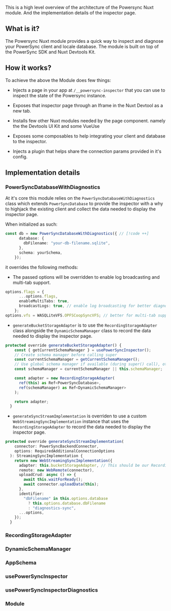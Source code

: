 This is a high level overview of the architecture of the Powersync Nuxt module. And the implementation details of the inspector page.

## What is it?

The Powersync Nuxt module provides a quick way to inspect and diagnose your PowerSync client and locale database. The module is built on top of the PowerSync SDK and Nuxt Devtools Kit.

## How it works?

To achieve the above the Module does few things:

- Injects a page in your app at `/__powersync-inspector` that you can use to inspect the state of the Powersync instance. 

- Exposes that inspector page through an Iframe in the Nuxt Devtool as a new tab. 

- Installs few other Nuxt modules needed by the page component. namely the the Devtools UI Kit and some VueUse

- Exposes some composables to help integrating your client and database to the inspector.

- Injects a plugin that helps share the connection params provided in it's config.


## Implementation details

### PowerSyncDatabaseWithDiagnostics

At it's core this module relies on the `PowerSyncDatabaseWithDiagnostics` class which extends `PowerSyncDatabase` to provide the inspector with a why to highjack the existing client and collect the data needed to display the inspector page.

When initialized as such:

```ts
const db = new PowerSyncDatabaseWithDiagnostics({ // [!code ++]
      database: {
        dbFilename: "your-db-filename.sqlite",
      },
      schema: yourSchema,
    });
```

it overrides the following methods:

- The passed options will be overridden to enable log broadcasting and multi-tab support.
```ts
options.flags = {
      ...options.flags,
      enableMultiTabs: true,
      broadcastLogs: true, // enable log broadcasting for better diagnostics
    };
options.vfs = WASQLiteVFS.OPFSCoopSyncVFS; // better for multi-tab support
```

- `generateBucketStorageAdapter` is to use the `RecordingStorageAdapter` class alongside the `DynamicSchemaManager` class to record the data needed to display the inspector page.

```ts
protected override generateBucketStorageAdapter() {
    const { getCurrentSchemaManager } = usePowerSyncInspector();
    // Create schema manager before calling super
    const currentSchemaManager = getCurrentSchemaManager();
    // Use global schema manager if available (during super() call), otherwise instance property
    const schemaManager = currentSchemaManager || this.schemaManager;

    const adapter = new RecordingStorageAdapter(
      ref(this) as Ref<PowerSyncDatabase>,
      ref(schemaManager) as Ref<DynamicSchemaManager>
    );

    return adapter;
  }
```

- `generateSyncStreamImplementation` is overriden to use a custom `WebStreamingSyncImplementation` instance that uses the `RecordingStorageAdapter` to record the data needed to display the inspector page.

```ts
protected override generateSyncStreamImplementation(
    connector: PowerSyncBackendConnector,
    options: RequiredAdditionalConnectionOptions
  ): StreamingSyncImplementation {
    return new WebStreamingSyncImplementation({
      adapter: this.bucketStorageAdapter, // This should be our RecordingStorageAdapter
      remote: new WebRemote(connector),
      uploadCrud: async () => {
        await this.waitForReady();
        await connector.uploadData(this);
      },
      identifier:
        "dbFilename" in this.options.database
          ? this.options.database.dbFilename
          : "diagnostics-sync",
      ...options,
    });
  }
```

### RecordingStorageAdapter

### DynamicSchemaManager

### AppSchema

### usePowerSyncInspector

### usePowerSyncInspectorDiagnostics

### Module




